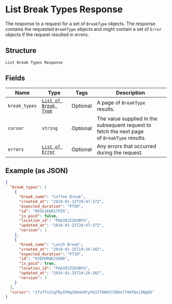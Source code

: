 
# List Break Types Response

The response to a request for a set of `BreakType` objects. The response contains
the requested `BreakType` objects and might contain a set of `Error` objects if
the request resulted in errors.

## Structure

`List Break Types Response`

## Fields

| Name | Type | Tags | Description |
|  --- | --- | --- | --- |
| `break_types` | [`List of Break Type`](/doc/models/break-type.md) | Optional | A page of `BreakType` results. |
| `cursor` | `string` | Optional | The value supplied in the subsequent request to fetch the next page<br>of `BreakType` results. |
| `errors` | [`List of Error`](/doc/models/error.md) | Optional | Any errors that occurred during the request. |

## Example (as JSON)

```json
{
  "break_types": [
    {
      "break_name": "Coffee Break",
      "created_at": "2019-01-22T20:47:37Z",
      "expected_duration": "PT5M",
      "id": "REGS1EQR1TPZ5",
      "is_paid": false,
      "location_id": "PAA1RJZZKXBFG",
      "updated_at": "2019-01-22T20:47:37Z",
      "version": 1
    },
    {
      "break_name": "Lunch Break",
      "created_at": "2019-01-25T19:26:30Z",
      "expected_duration": "PT1H",
      "id": "92EPDRQKJ5088",
      "is_paid": true,
      "location_id": "PAA1RJZZKXBFG",
      "updated_at": "2019-01-25T19:26:30Z",
      "version": 3
    }
  ],
  "cursor": "2fofTniCgT0yIPAq26kmk0YyFQJZfbWkh73OOnlTHmTAx13NgED"
}
```

